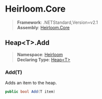 # Heirloom.Core

> **Framework**: .NETStandard,Version=v2.1  
> **Assembly**: [Heirloom.Core][0]  

## Heap\<T>.Add

> **Namespace**: [Heirloom][0]  
> **Declaring Type**: [Heap\<T>][1]  

### Add(T)

Adds an item to the heap.

```cs
public bool Add(T item)
```

[0]: ../../../Heirloom.Core.md
[1]: ../Heap[T].md

